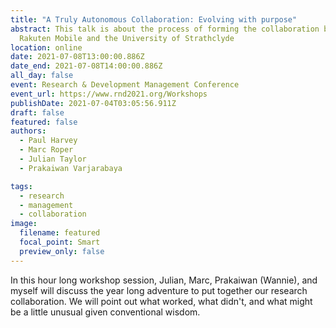 ```yaml
---
title: "A Truly Autonomous Collaboration: Evolving with purpose"
abstract: This talk is about the process of forming the collaboration between
  Rakuten Mobile and the University of Strathclyde
location: online
date: 2021-07-08T13:00:00.886Z
date_end: 2021-07-08T14:00:00.886Z
all_day: false
event: Research & Development Management Conference
event_url: https://www.rnd2021.org/Workshops
publishDate: 2021-07-04T03:05:56.911Z
draft: false
featured: false
authors:
  - Paul Harvey
  - Marc Roper
  - Julian Taylor
  - Prakaiwan Varjarabaya

tags:
  - research
  - management
  - collaboration
image:
  filename: featured
  focal_point: Smart
  preview_only: false
---
```


In this hour long workshop session, Julian, Marc, Prakaiwan (Wannie), and myself will discuss the year long adventure to put together our research collaboration. We will point out what worked, what didn't, and what might be a little unusual given conventional wisdom.